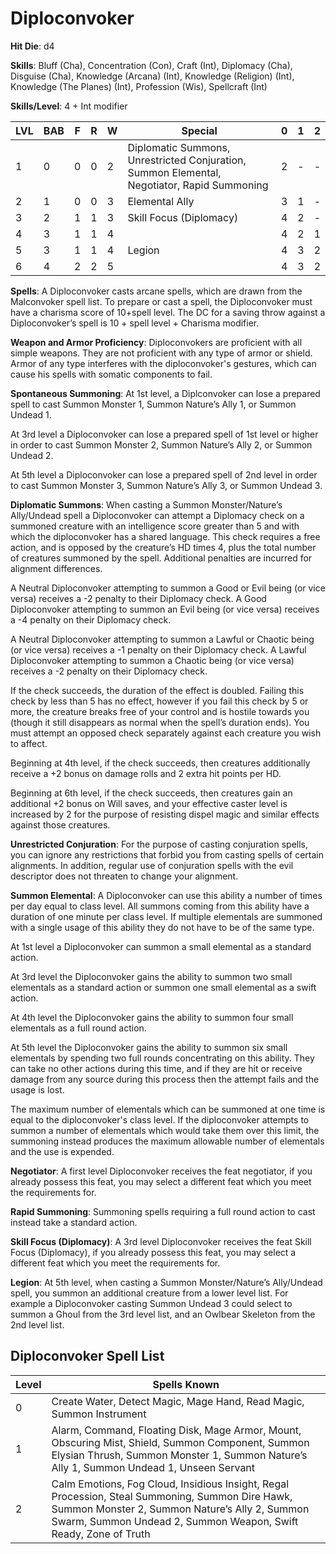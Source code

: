 # Diploconvoker

**Hit Die**: d4

**Skills**: Bluff (Cha), Concentration (Con), Craft (Int), Diplomacy (Cha), Disguise (Cha), Knowledge (Arcana) (Int), Knowledge (Religion) (Int), Knowledge (The Planes) (Int), Profession (Wis), Spellcraft (Int)

**Skills/Level**: 4 + Int modifier

LVL | BAB | F | R | W | Special | 0 | 1 | 2
--- | --- | - | - | - | ------- | - | - | -
1   | 0   | 0 | 0 | 2 | Diplomatic Summons, Unrestricted Conjuration, Summon Elemental, Negotiator, Rapid Summoning | 2 |  -  |  -  
2   | 1   | 0 | 0 | 3 | Elemental Ally | 3 | 1 |  -  
3   | 2   | 1 | 1 | 3 | Skill Focus (Diplomacy) | 4 | 2 | -
4   | 3   | 1 | 1 | 4 |  | 4 | 2 | 1
5   | 3   | 1 | 1 | 4 | Legion | 4 | 3 | 2
6   | 4   | 2 | 2 | 5 |  | 4 | 3 | 2

**Spells**: A Diploconvoker casts arcane spells, which are drawn from the Malconvoker spell list. To prepare or cast a spell, the Diploconvoker must have a charisma score of 10+spell level. The DC for a saving throw against a Diploconvoker’s spell is 10 + spell level + Charisma modifier. 

**Weapon and Armor Proficiency**: Diploconvokers are proficient with all simple weapons. They are not proficient with any type of armor or shield. Armor of any type interferes with the diploconvoker's gestures, which can cause his spells with somatic components to fail.

**Spontaneous Summoning**: At 1st level, a Diplconvoker can lose a prepared spell to cast Summon Monster 1, Summon Nature’s Ally 1, or Summon Undead 1.

At 3rd level a Diploconvoker can lose a prepared spell of 1st level or higher in order to cast Summon Monster 2, Summon Nature’s Ally 2, or Summon Undead 2.

At 5th level a Diploconvoker can lose a prepared spell of 2nd level in order to cast Summon Monster 3, Summon Nature’s Ally 3, or Summon Undead 3. 

**Diplomatic Summons**: When casting a Summon Monster/Nature’s Ally/Undead spell a Diploconvoker can attempt a Diplomacy check on a summoned creature with an intelligence score greater than 5 and with which the diploconvoker has a shared language. This check requires a free action, and is opposed by the creature’s HD times 4, plus the total number of creatures summoned by the spell. Additional penalties are incurred for alignment differences. 

A Neutral Diploconvoker attempting to summon a Good or Evil being (or vice versa) receives a -2 penalty to their Diplomacy check. A Good Diploconvoker attempting to summon an Evil being (or vice versa) receives a -4 penalty on their Diplomacy check.

A Neutral Diploconvoker attempting to summon a Lawful or Chaotic being (or vice versa) receives a -1 penalty on their Diplomacy check. A Lawful Diploconvoker attempting to summon a Chaotic being (or vice versa) receives a -2 penalty on their Diplomacy check.

If the check succeeds, the duration of the effect is doubled. Failing this check by less than 5 has no effect, however if you fail this check by 5 or more, the creature breaks free of your control and is hostile towards you (though it still disappears as normal when the spell’s duration ends). You must attempt an opposed check separately against each creature you wish to affect.

Beginning at 4th level, if the check succeeds, then creatures additionally receive a +2 bonus on damage rolls and 2 extra hit points per HD.

Beginning at 6th level, if the check succeeds, then creatures gain an additional +2 bonus on Will saves, and your effective caster level is increased by 2 for the purpose of resisting dispel magic and similar effects against those creatures.

**Unrestricted Conjuration**: For the purpose of casting conjuration spells, you can ignore any restrictions that forbid you from casting spells of certain alignments. In addition, regular use of conjuration spells with the evil descriptor does not threaten to change your alignment.

**Summon Elemental**: A Diploconvoker can use this ability a number of times per day equal to class level. All summons coming from this ability have a duration of one minute per class level. If multiple elementals are summoned with a single usage of this ability they do not have to be of the same type.

At 1st level a Diploconvoker can summon a small elemental as a standard action.

At 3rd level the Diploconvoker gains the ability to summon two small elementals as a standard action or summon one small elemental as a swift action.

At 4th level the Diploconvoker gains the ability to summon four small elementals as a full round action.

At 5th level the Diploconvoker gains the ability to summon six small elementals by spending two full rounds concentrating on this ability. They can take no other actions during this time, and if they are hit or receive damage from any source during this process then the attempt fails and the usage is lost. 

The maximum number of elementals which can be summoned at one time is equal to the diploconvoker's class level. If the diploconvoker attempts to summon a number of elementals which would take them over this limit, the summoning instead produces the maximum allowable number of elementals and the use is expended.

**Negotiator**: A first level Diploconvoker receives the feat negotiator, if you already possess this feat, you may select a different feat which you meet the requirements for.

**Rapid Summoning**: Summoning spells requiring a full round action to cast instead take a standard action.
 
**Skill Focus (Diplomacy)**: A 3rd level Diploconvoker receives the feat Skill Focus (Diplomacy), if you already possess this feat, you may select a different feat which you meet the requirements for.

**Legion**: At 5th level, when casting a Summon Monster/Nature’s Ally/Undead spell, you summon an additional creature from a lower level list. For example a Diploconvoker casting Summon Undead 3 could select to summon a Ghoul from the 3rd level list, and an Owlbear Skeleton from the 2nd level list.

## Diploconvoker Spell List
Level | Spells Known
----- | ------------
0 | Create Water, Detect Magic, Mage Hand, Read Magic, Summon Instrument
1 | Alarm, Command, Floating Disk, Mage Armor, Mount, Obscuring Mist, Shield, Summon Component, Summon Elysian Thrush, Summon Monster 1, Summon Nature’s Ally 1, Summon Undead 1, Unseen Servant
2 | Calm Emotions, Fog Cloud, Insidious Insight, Regal Procession, Steal Summoning, Summon Dire Hawk, Summon Monster 2, Summon Nature’s Ally 2, Summon Swarm, Summon Undead 2, Summon Weapon, Swift Ready, Zone of Truth
